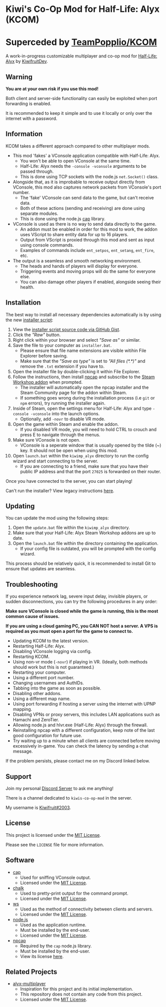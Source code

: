 # Kiwi's Co-Op Mod for Half-Life: Alyx (KCOM)

# Superceded by [TeamPopplio/KCOM](https://github.com/TeamPopplio/KCOM)

A work-in-progress customizable multiplayer and co-op mod for [Half-Life: Alyx](https://store.steampowered.com/app/546560/HalfLife_Alyx/) by [KiwifruitDev](https://github.com/TeamPopplio).

## Warning
**You are at your own risk if you use this mod!**

Both client and server-side functionality can easily be exploited when port forwarding is enabled.

It is recommended to keep it simple and to use it locally or only over the internet with a password.

## Information
KCOM takes a different approach compared to other multiplayer mods.

- This mod 'fakes' a VConsole application compatible with Half-Life: Alyx.
    - You won't be able to open VConsole at the same time.
    - Half-Life: Alyx needs the ``-console -vconsole`` arguments to be passed through.
    - This is done using TCP sockets with the node.js ``net.Socket()`` class.
- Alongside that, as it is improbable to receive output directly from VConsole, this mod also captures network packets from VConsole's port number.
    - The 'fake' VConsole can send data to the game, but can't receive data.
    - Both of these actions (sending and receiving) are done using separate modules.
    - This is done using the node.js [cap](https://github.com/mscdex/cap) library.
- VConsole is used as there is no way to send data directly to the game.
    - An addon must be enabled in order for this mod to work, the addon uses VScript to share entity data for up to 16 players.
    - Output from VScript is proxied through this mod and sent as input using console commands.
    - Examples of commands include ``ent_setpos``, ``ent_setang``, ``ent_fire``, etc.
- The output is a seamless and smooth networking environment.
    - The heads and hands of players will display for everyone.
    - Triggering events and moving props will do the same for everyone else.
    - You can also damage other players if enabled, alongside seeing their health.

## Installation
The best way to install all necessary dependencies automatically is by using the new [installer script](https://gist.github.com/TeamPopplio/993a1abbe23df259c08f47c6847be3a4):

1. View the [installer script source code via GitHub Gist](https://gist.github.com/TeamPopplio/993a1abbe23df259c08f47c6847be3a4).
2. Click the *"Raw"* button.
3. Right click within your browser and select *"Save as"* or similar.
4. Save the file to your computer as ``installer.bat``.
    - Please ensure that file name extensions are visible witihin File Explorer before saving.
    - Make sure that the *"Save as type"* is set to *"All files (\*.\*)"* and remove the ``.txt`` extension if you have to.
5. Open the installer file by double-clicking it within File Explorer.
6. Follow the instructions, then install [npcap](https://npcap.com/) and subscribe to the [Steam Workshop addon](https://steamcommunity.com/sharedfiles/filedetails/?id=2739356543) when prompted.
    - The installer will automatically open the npcap installer and the Steam Community page for the addon within Steam.
    - If something goes wrong during the installation process (i.e ``git`` or ``npm`` errors), try running the installer again.
7. Inside of Steam, open the settings menu for Half-Life: Alyx and type ``-console -vconsole`` into the launch options.
    - Optionally, add ``-novr`` to disable VR mode.
8. Open the game within Steam and enable the addon.
    - If you disabled VR mode, you will need to hold CTRL to crouch and press E to navigate through the menus.
9. Make sure VConsole is not open.
    - VConsole is a seperate window that is usually opened by the tilde (~) key. It should not be open when using this mod.
10. Open ``launch.bat`` within the ``kiwimp_alyx`` directory to run the config wizard and start connecting to the server.
    - If you are connecting to a friend, make sure that you have their public IP address and that the port ``27025`` is forwarded on their router.

Once you have connected to the server, you can start playing!

Can't run the installer? View legacy instructions [here](https://gist.github.com/TeamPopplio/a510ba7b3a825dff3e0cb88c66f04f01).

## Updating
You can update the mod using the following steps:

1. Open the ``update.bat`` file within the ``kiwimp_alyx`` directory.
2. Make sure that your Half-Life: Alyx Steam Workshop addons are up to date.
3. Open the ``launch.bat`` file within the directory containing the application.
    - If your config file is outdated, you will be prompted with the config wizard.

This process should be relatively quick, it is recommended to install Git to ensure that updates are seamless.

## Troubleshooting
If you experience network lag, severe input delay, invisible players, or sudden disconnections, you can try the following procedures in any order:

**Make sure VConsole is closed while the game is running, this is the most common cause of issues.**

**If you are using a cloud gaming PC, you CAN NOT host a server. A VPS is required as you must open a port for the game to connect to.**

- Updating KCOM to the latest version.
- Restarting Half-Life: Alyx.
- Disabling VConsole logging via config.
- Restarting KCOM.
- Using non-vr mode (``-novr``) if playing in VR. (Ideally, both methods should work but this is not guaranteed.)
- Restarting your computer.
- Using a different port number.
- Changing usernames and AuthIDs.
- Tabbing into the game as soon as possible.
- Disabling other addons.
- Using a different map name.
- Using port forwarding if hosting a server using the internet with UPNP mapping.
- Disabling VPNs or proxy servers, this includes LAN applications such as Hamachi and ZeroTier.
- Allowing node.js and hlvr.exe (Half-Life: Alyx) through the firewall.
- Reinstalling npcap with a different configuration, keep note of the last good configuration for future use.
- Try waiting up to a minute when all clients are connected before moving excessively in-game. You can check the latency by sending a chat message.

If the problem persists, please contact me on my Discord linked below.

## Support
Join my personal [Discord Server](https://discord.gg/3X3teNecWs) to ask me anything!

There is a channel dedicated to `kiwis-co-op-mod` in the server.

My username is [Kiwifruit#2003](https://discord.com/users/728082336536854559).

## License
This project is licensed under the [MIT License](https://opensource.org/licenses/MIT).

Please see the `LICENSE` file for more information.

## Software
- [cap](https://github.com/mscdex/cap)
    - Used for sniffing VConsole output.
    - Licensed under the [MIT License](https://github.com/mscdex/cap/blob/master/LICENSE).
- [chalk](https://github.com/chalk/chalk)
    - Used to pretty-print output for the command prompt.
    - Licensed under the [MIT License](https://github.com/chalk/chalk/blob/main/license).
- [ws](https://github.com/websockets/ws/)
    - Used as the method of connectivity between clients and servers.
    - Licensed under the [MIT License](https://github.com/websockets/ws/blob/master/LICENSE).
- [node.js](https://nodejs.org/)
    - Used as the application runtime.
    - Must be installed by the end-user.
    - Licensed under the [MIT License](https://github.com/nodejs/node/blob/master/LICENSE).
- [npcap](https://npcap.org/)
    - Required by the ``cap`` node.js library.
    - Must be installed by the end-user.
    - View its license [here](https://github.com/nmap/npcap/blob/master/LICENSE).

## Related Projects
- [alyx-multiplayer](https://github.com/ZacharyTalis/alyx-multiplayer)
    - Inspiration for this project and its initial implementation.
    - This repository does not contain any code from this project.
    - Licensed under the [MIT License](https://github.com/ZacharyTalis/alyx-multiplayer/blob/master/LICENSE).
